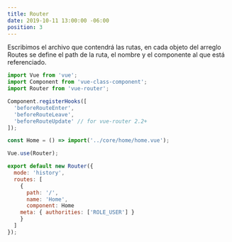 ```yaml
---
title: Router
date: 2019-10-11 13:00:00 -06:00
position: 3
---
```


Escribimos el archivo que contendrá las rutas, en cada objeto del arreglo Routes se define el path de la ruta, el nombre y el componente al que está referenciado.  
  
  

```javascript
import Vue from 'vue';
import Component from 'vue-class-component';
import Router from 'vue-router';

Component.registerHooks([
  'beforeRouteEnter',
  'beforeRouteLeave',
  'beforeRouteUpdate' // for vue-router 2.2+
]);

const Home = () => import('../core/home/home.vue');

Vue.use(Router);

export default new Router({
  mode: 'history',
  routes: [
    {
      path: '/',
      name: 'Home',
      component: Home
	meta: { authorities: ['ROLE_USER'] }
    }
  ]
});
```  